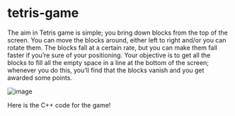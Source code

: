 # tetris-game
The aim in Tetris game is simple; you bring down blocks from the top of the screen. You can move the blocks around, either left to right and/or you can rotate them. The blocks fall at a certain rate, but you can make them fall faster if you’re sure of your positioning. Your objective is to get all the blocks to fill all the empty space in a line at the bottom of the screen; whenever you do this, you’ll find that the blocks vanish and you get awarded some points.  

![image](https://user-images.githubusercontent.com/77846670/127540115-158e6333-7d87-4ca6-a186-864b5c81d07a.png)

Here is the C++ code for the game!


